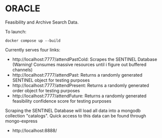 # ORACLE
Feasibility and Archive Search Data.

To launch:
```
docker compose up --build
```

Currently serves four links:
- http://localhost:7777/attendPastCold: Scrapes the SENTINEL Database (Warning! Consumes massive resources until i figure out buffered channels)
- http://localhost:7777/attendPast: Returns a randomly generated SENTINEL object for testing purposes
- http://localhost:7777/attendPresent: Returns a randomly generated order object for testing purposes
- http://localhost:7777/attendFuture: Returns a randomly generated feasibility confidence score for testing purposes


Scraping the SENTINEL Database will load all data into a mongodb collection "catalogs". Quick access to this data can be found through mongo-express
- http://localhost:8888/
